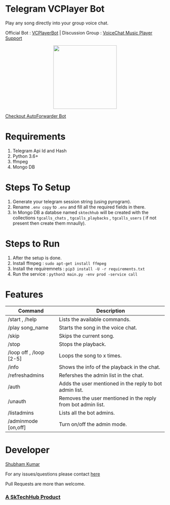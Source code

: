# Telegram VCPlayer Bot
Play any song directly into your group voice chat.

Official Bot : [VCPlayerBot](https://telegram.me/vcplayerbot)   |   Discussion Group : [VoiceChat Music Player Support](https://telegram.me/voicechatsupport)

<p align="center">
  <img width="200" height="200" src="https://i.postimg.cc/QdH3XrxV/Screenshot-2021-05-05-203005-removebg-preview.png">
</p>

[Checkout AutoForwarder Bot](jttps://sktechhub.com/auto-forward)


# Requirements
1. Telegram Api Id and Hash
2. Python 3.6+
3. ffmpeg
4. Mongo DB

# Steps To Setup
1. Generate your telegram session string (using pyrogram).
2. Rename `.env copy` to `.env` and fill all the required fields in there.
3. In Mongo DB a databse named `sktechhub` will be created with the collections `tgcalls_chats` , `tgcalls_playbacks` , `tgcalls_users` ( if not present then create them mnaully). 

# Steps to Run
1. After the setup is done.
2. Install ffmpeg : `sudo apt-get install ffmpeg`
3. Install the requiremnets : `pip3 install -U -r requirements.txt`
4. Run the service : `python3 main.py -env prod -service call`

# Features
Command | Description
------------ | -------------
/start , /help | Lists the available commands.
/play song_name | Starts the song in the voice chat.
/skip | Skips the current song.
/stop | Stops the playback.
/loop off , /loop [2-5] | Loops the song to x times.
/info | Shows the info of the playback in the chat.
/refreshadmins | Refershes the admin list in the chat.
/auth | Adds the user mentioned in the reply to bot admin list.
/unauth | Removes the user mentioned in the reply from bot admin list.
/listadmins | Lists all the bot admins.
/adminmode [on,off] | Turn on/off the admin mode.

# Developer
[Shubham Kumar](https://github.com/kshubham506)

For any issues/questions please contact [here](https://telegram.me/voicechatsupport)

Pull Requests are more than welcome.


 ### [A SkTechHub Product](https://sktechhub.com)
